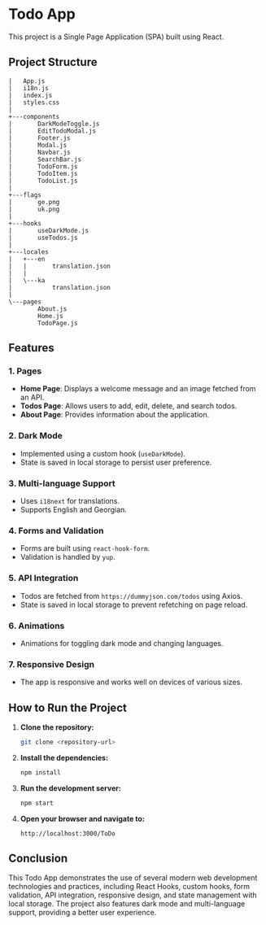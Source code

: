 # Todo App

This project is a Single Page Application (SPA) built using React.

## Project Structure

```
|   App.js
|   i18n.js
|   index.js
|   styles.css
|
+---components
|       DarkModeToggle.js
|       EditTodoModal.js
|       Footer.js
|       Modal.js
|       Navbar.js
|       SearchBar.js
|       TodoForm.js
|       TodoItem.js
|       TodoList.js
|
+---flags
|       ge.png
|       uk.png
|
+---hooks
|       useDarkMode.js
|       useTodos.js
|
+---locales
|   +---en
|   |       translation.json
|   |
|   \---ka
|           translation.json
|
\---pages
        About.js
        Home.js
        TodoPage.js

```

## Features

### 1. Pages
- **Home Page**: Displays a welcome message and an image fetched from an API.
- **Todos Page**: Allows users to add, edit, delete, and search todos.
- **About Page**: Provides information about the application.

### 2. Dark Mode
- Implemented using a custom hook (`useDarkMode`).
- State is saved in local storage to persist user preference.

### 3. Multi-language Support
- Uses `i18next` for translations.
- Supports English and Georgian.

### 4. Forms and Validation
- Forms are built using `react-hook-form`.
- Validation is handled by `yup`.

### 5. API Integration
- Todos are fetched from `https://dummyjson.com/todos` using Axios.
- State is saved in local storage to prevent refetching on page reload.

### 6. Animations
- Animations for toggling dark mode and changing languages.

### 7. Responsive Design
- The app is responsive and works well on devices of various sizes.


## How to Run the Project

1. **Clone the repository:**
   ```sh
   git clone <repository-url>
   ```
2. **Install the dependencies:**
   ```sh
   npm install
   ```
3. **Run the development server:**
   ```sh
   npm start
   ```
4. **Open your browser and navigate to:**
   ```
   http://localhost:3000/ToDo
   ```

## Conclusion

This Todo App demonstrates the use of several modern web development technologies and practices, including React Hooks, custom hooks, form validation, API integration, responsive design, and state management with local storage. The project also features dark mode and multi-language support, providing a better user experience.